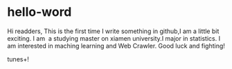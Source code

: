 # hello-word
Hi readders,
This is the first time I write something in github,I am a little bit exciting.
I am  a studying master on xiamen university.I major in statistics.
I am interested in maching learning and Web Crawler.
Good luck and fighting!

tunes+!